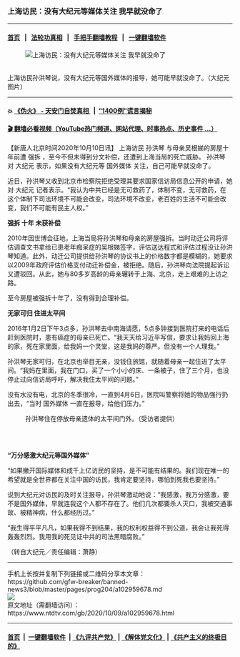 ### 上海访民：没有大纪元等媒体关注 我早就没命了
------------------------

#### [首页](https://github.com/gfw-breaker/banned-news3/blob/master/README.md) &nbsp;&nbsp;|&nbsp;&nbsp; [法轮功真相](https://github.com/begood0513/basic/blob/master/README.md)  &nbsp;&nbsp;|&nbsp;&nbsp; [手把手翻墙教程](https://github.com/gfw-breaker/guides/wiki)  &nbsp;&nbsp;|&nbsp;&nbsp; [一键翻墙软件](https://github.com/gfw-breaker/nogfw/blob/master/README.md)  



<div><div class="featured_image">
 <figure>
  <img alt="上海访民：没有大纪元等媒体关注 我早就没命了" src="https://i.ntdtv.com/assets/uploads/2020/10/sunhongqin-800x450.jpg"/>
 </figure><br/>
 <span class="caption">
  上海访民孙洪琴说，没有大纪元等国外媒体的报导，她可能早就没命了。（大纪元图片）
 </span>
</div>
</div><hr/>

#### 💥 [《伪火》 - 天安门自焚真相 ](http://158.247.195.190:10000/videos/blog/weihuo.html)&nbsp; |&nbsp; [“1400例”谎言揭秘  ](http://158.247.195.190:10000/videos/blog/jiexi1400.html)

#### [ 🎬  翻墙必看视频（YouTube热门频道、网站代理、时事热点、历史事件 ...）](https://github.com/gfw-breaker/links/blob/master/banned.md)

<div><div class="post_content" itemprop="articleBody">
 <p>
  【新唐人北京时间2020年10月10日讯】
  <ok href="https://www.ntdtv.com/gb/上海访民.htm">
   上海访民
  </ok>
  <ok href="https://www.ntdtv.com/gb/孙洪琴.htm">
   孙洪琴
  </ok>
  与母亲吴根娣的房屋十年前遭
  <ok href="https://www.ntdtv.com/gb/强拆.htm">
   强拆
  </ok>
  ，至今不但未得到分文补偿，还遭到上海当局的死亡威胁。
  <ok href="https://www.ntdtv.com/gb/孙洪琴.htm">
   孙洪琴
  </ok>
  对
  <ok href="https://www.ntdtv.com/gb/大纪元.htm">
   大纪元
  </ok>
  表示，如果没有大纪元等
  <ok href="https://www.ntdtv.com/gb/国外媒体.htm">
   国外媒体
  </ok>
  关注，自己可能早就没命了。
 </p>
 <p>
  近日，孙洪琴又收到北京市检察院拒绝受理其要求国家信访局信息公开的申请，她对
  <ok href="https://www.ntdtv.com/gb/大纪元.htm">
   大纪元
  </ok>
  记者表示。“我认为中共已经是无可救药了，体制不变，无可救药，在这个体制下司法环境不可能会改变，司法环境不改变，老百姓的生活不可能会改变，我们不可能有民主人权。”
 </p>
 <p>
  <strong>
   <ok href="https://www.ntdtv.com/gb/强拆.htm">
    强拆
   </ok>
   十年 未获补偿
  </strong>
 </p>
 <p>
  2010年因世博会征地，上海当局将孙洪琴和母亲的房屋强拆。当时动迁公司将评估调查文书拿给已患老年痴呆症的吴根娣签字，评估送达程式和评估过程没让孙洪琴知道。此外，动迁公司提供给孙洪琴的协议书上的价格数字都是模糊的，她要求以2009年政府评估价格支付动迁补偿金，被拒绝。随后，孙洪琴向法院提起诉讼又遭驳回。从此，她与80多岁高龄的母亲辗转于上海、北京，走上艰难的上访之路。
 </p>
 <p>
  至今房屋被强拆十年了，没有得到合理补偿。
 </p>
 <p>
  <strong>
   无家可归 住进太平间
  </strong>
 </p>
 <p>
  2016年1月2日下午3点多，孙洪琴去中南海请愿，5点多钟接到医院打来的电话后赶到医院时，患有癌症的母亲已死亡。“我天天给习近平写信，要求让我妈回上海的家，死在家里面，给我妈一个灵堂，这是我妈的尊严。但没有一个人理我。”
 </p>
 <p>
  孙洪琴无家可归，在北京也举目无亲，没钱住旅馆，就随着母亲一起住进了太平间。“我妈在里面，我在门口，买了一个小小的床、一条被子，住了三个月，也没停止过向信访局呼吁，解决我住太平间的问题。”
 </p>
 <p>
  没有水没有电，北京的冬季很冷，一直到4月6日，医院叫警察将她的物品强行扔出去，“当时
  <ok href="https://www.ntdtv.com/gb/国外媒体.htm">
   国外媒体
  </ok>
  一直在报导，给他们压力。”
 </p>
 <figure class="wp-caption aligncenter" id="attachment_102959682" style="width: 600px">
  <img alt="" class="size-medium wp-image-102959682" src="https://i.ntdtv.com/assets/uploads/2020/10/1-81-600x400.jpg">
   <br/><figcaption class="wp-caption-text">
    孙洪琴住在停放母亲遗体的太平间门外。（受访者提供）
   </figcaption><br/>
  </img>
 </figure><br/>
 <p>
  <strong>
   “万分感激大纪元等国外媒体”
  </strong>
 </p>
 <p>
  “如果撇开国际媒体和成千上亿访民的坚持，是不可能有结果的。我们现在唯一的希望就是全世界都在关注中国的访民，我肯定要坚持，哪怕到死我也要坚持。”
 </p>
 <p>
  说到大纪元对访民的及时关注报导，孙洪琴激动地说：“我感激，我万分感激，要不是国外媒体，早就连我这个人都不存在了。他们几次都要杀人灭口，我被交通事故、被精神病，什么都经历过。”
 </p>
 <p>
  “我生得平平凡凡，如果我得不到结果，我的权利权益得不到公道，我会让我死得轰轰烈烈。我用我的死见证中共的司法黑暗腐败。”
 </p>
 <p>
  （转自大纪元／责任编辑：萧静）
 </p>
 <div class="single_ad">
 </div>
</div>
</div>
<hr/>
手机上长按并复制下列链接或二维码分享本文章：<br/>
https://github.com/gfw-breaker/banned-news3/blob/master/pages/prog204/a102959678.md <br/>
<a href='https://github.com/gfw-breaker/banned-news3/blob/master/pages/prog204/a102959678.md'><img src='https://github.com/gfw-breaker/banned-news3/blob/master/pages/prog204/a102959678.md.png'/></a> <br/>
原文地址（需翻墙访问）：https://www.ntdtv.com/gb/2020/10/09/a102959678.html


------------------------
#### [首页](https://github.com/gfw-breaker/banned-news3/blob/master/README.md) &nbsp;|&nbsp; [一键翻墙软件](https://github.com/gfw-breaker/nogfw/blob/master/README.md) &nbsp;| [《九评共产党》](https://github.com/gfw-breaker/9ping.md/blob/master/README.md#九评之一评共产党是什么) | [《解体党文化》](https://github.com/gfw-breaker/jtdwh.md/blob/master/README.md) | [《共产主义的终极目的》](https://github.com/gfw-breaker/gczydzjmd.md/blob/master/README.md)


<img src='http://gfw-breaker.win/banned-news3/pages/prog204/a102959678.md' width='0px' height='0px'/>